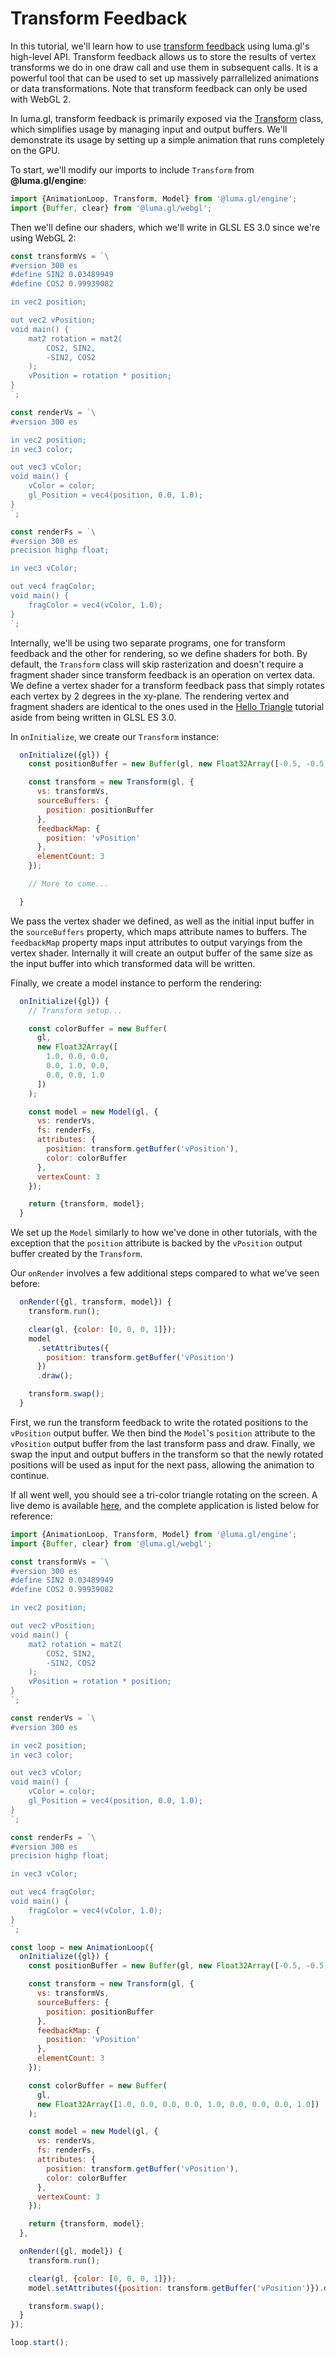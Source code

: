 # Transform Feedback

In this tutorial, we'll learn how to use [transform feedback](https://www.khronos.org/opengl/wiki/Transform_Feedback) using luma.gl's high-level API. Transform feedback allows us to store the results of vertex transforms we do in one draw call and use them in subsequent calls. It is a powerful tool that can be used to set up massively parrallelized animations or data transformations. Note that transform feedback can only be used with WebGL 2.

In luma.gl, transform feedback is primarily exposed via the [Transform](/docs/api-reference/engine/transform) class, which simplifies usage by managing input and output buffers. We'll demonstrate its usage by setting up a simple animation that runs completely on the GPU.

To start, we'll modify our imports to include `Transform` from **@luma.gl/engine**:

```js
import {AnimationLoop, Transform, Model} from '@luma.gl/engine';
import {Buffer, clear} from '@luma.gl/webgl';
```

Then we'll define our shaders, which we'll write in GLSL ES 3.0 since we're using WebGL 2:
```js
const transformVs = `\
#version 300 es
#define SIN2 0.03489949
#define COS2 0.99939082

in vec2 position;

out vec2 vPosition;
void main() {
    mat2 rotation = mat2(
        COS2, SIN2,
        -SIN2, COS2
    );
    vPosition = rotation * position;
}
`;

const renderVs = `\
#version 300 es

in vec2 position;
in vec3 color;

out vec3 vColor;
void main() {
    vColor = color;
    gl_Position = vec4(position, 0.0, 1.0);
}
`;

const renderFs = `\
#version 300 es
precision highp float;

in vec3 vColor;

out vec4 fragColor;
void main() {
    fragColor = vec4(vColor, 1.0);
}
`;
```
Internally, we'll be using two separate programs, one for transform feedback and the other for rendering, so we define shaders for both. By default, the `Transform` class will skip rasterization and doesn't require a fragment shader since transform feedback is an operation on vertex data. We define a vertex shader for a transform feedback pass that simply rotates each vertex by 2 degrees in the xy-plane. The rendering vertex and fragment shaders are identical to the ones used in the [Hello Triangle](/docs/getting-started/hello-triangle) tutorial aside from being written in GLSL ES 3.0.


In `onInitialize`, we create our `Transform` instance:
```js
  onInitialize({gl}) {
    const positionBuffer = new Buffer(gl, new Float32Array([-0.5, -0.5, 0.5, -0.5, 0.0, 0.5]));

    const transform = new Transform(gl, {
      vs: transformVs,
      sourceBuffers: {
        position: positionBuffer
      },
      feedbackMap: {
        position: 'vPosition'
      },
      elementCount: 3
    });

    // More to come...

  }
```

We pass the vertex shader we defined, as well as the initial input buffer in the `sourceBuffers` property, which maps attribute names to buffers. The `feedbackMap` property maps input attributes to output varyings from the vertex shader. Internally it will create an output buffer of the same size as the input buffer into which transformed data will be written.

Finally, we create a model instance to perform the rendering:

```js
  onInitialize({gl}) {
    // Transform setup...

    const colorBuffer = new Buffer(
      gl,
      new Float32Array([
        1.0, 0.0, 0.0,
        0.0, 1.0, 0.0,
        0.0, 0.0, 1.0
      ])
    );

    const model = new Model(gl, {
      vs: renderVs,
      fs: renderFs,
      attributes: {
        position: transform.getBuffer('vPosition'),
        color: colorBuffer
      },
      vertexCount: 3
    });

    return {transform, model};
  }
```
We set up the `Model` similarly to how we've done in other tutorials, with the exception that the `position` attribute is backed by the `vPosition` output buffer created by the `Transform`.

Our `onRender` involves a few additional steps compared to what we've seen before:
```js
  onRender({gl, transform, model}) {
    transform.run();

    clear(gl, {color: [0, 0, 0, 1]});
    model
      .setAttributes({
        position: transform.getBuffer('vPosition')
      })
      .draw();

    transform.swap();
  }
```
First, we run the transform feedback to write the rotated positions to the `vPosition` output buffer. We then  bind the `Model`'s `position` attribute to the `vPosition` output buffer from the last transform pass and draw. Finally, we swap the input and output buffers in the transform so that the newly rotated positions will be used as input for the next pass, allowing the animation to continue.

If all went well, you should see a tri-color triangle rotating on the screen. A live demo is available [here](/examples/getting-started/transform-feedback), and the complete application is listed below for reference:

```js
import {AnimationLoop, Transform, Model} from '@luma.gl/engine';
import {Buffer, clear} from '@luma.gl/webgl';

const transformVs = `\
#version 300 es
#define SIN2 0.03489949
#define COS2 0.99939082

in vec2 position;

out vec2 vPosition;
void main() {
    mat2 rotation = mat2(
        COS2, SIN2,
        -SIN2, COS2
    );
    vPosition = rotation * position;
}
`;

const renderVs = `\
#version 300 es

in vec2 position;
in vec3 color;

out vec3 vColor;
void main() {
    vColor = color;
    gl_Position = vec4(position, 0.0, 1.0);
}
`;

const renderFs = `\
#version 300 es
precision highp float;

in vec3 vColor;

out vec4 fragColor;
void main() {
    fragColor = vec4(vColor, 1.0);
}
`;

const loop = new AnimationLoop({
  onInitialize({gl}) {
    const positionBuffer = new Buffer(gl, new Float32Array([-0.5, -0.5, 0.5, -0.5, 0.0, 0.5]));

    const transform = new Transform(gl, {
      vs: transformVs,
      sourceBuffers: {
        position: positionBuffer
      },
      feedbackMap: {
        position: 'vPosition'
      },
      elementCount: 3
    });

    const colorBuffer = new Buffer(
      gl,
      new Float32Array([1.0, 0.0, 0.0, 0.0, 1.0, 0.0, 0.0, 0.0, 1.0])
    );

    const model = new Model(gl, {
      vs: renderVs,
      fs: renderFs,
      attributes: {
        position: transform.getBuffer('vPosition'),
        color: colorBuffer
      },
      vertexCount: 3
    });

    return {transform, model};
  },

  onRender({gl, model}) {
    transform.run();

    clear(gl, {color: [0, 0, 0, 1]});
    model.setAttributes({position: transform.getBuffer('vPosition')}).draw();

    transform.swap();
  }
});

loop.start();
```

